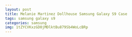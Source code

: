 ```yaml
---
layout: post
title: Melanie Martinez Dollhouse Samsung Galaxy S9 Case
tags: samsung galaxy s9
categories: samsung
img: 1tZYCVKxzGD0jMDlktBu879Sb4WoLcBRp
---
```

